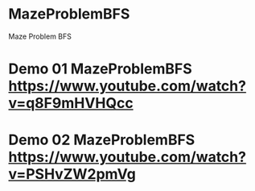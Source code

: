 # MazeProblemBFS
 Maze Problem BFS

# Demo 01 MazeProblemBFS https://www.youtube.com/watch?v=q8F9mHVHQcc

# Demo 02 MazeProblemBFS https://www.youtube.com/watch?v=PSHvZW2pmVg
